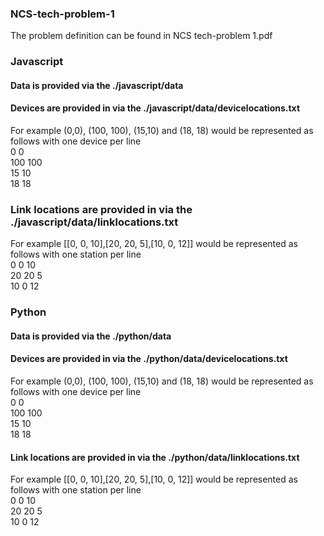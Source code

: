 ### NCS-tech-problem-1
The problem definition can be found in NCS tech-problem 1.pdf

### Javascript
#### Data is provided via the ./javascript/data
#### Devices are provided in via the ./javascript/data/devicelocations.txt
For example (0,0), (100, 100), (15,10) and (18, 18) would be represented as follows with one device per line
<br />
0 0<br />
100 100<br />
15 10<br />
18 18<br />

### Link locations are provided in via the ./javascript/data/linklocations.txt
For example [[0, 0, 10],[20, 20, 5],[10, 0, 12]] would be represented as follows with one station per line
<br />
0 0 10<br />
20 20 5<br />
10 0 12<br />

### Python
#### Data is provided via the ./python/data
#### Devices are provided in via the ./python/data/devicelocations.txt
For example (0,0), (100, 100), (15,10) and (18, 18) would be represented as follows with one device per line
<br />
0 0<br />
100 100<br />
15 10<br />
18 18<br />

#### Link locations are provided in via the ./python/data/linklocations.txt
For example [[0, 0, 10],[20, 20, 5],[10, 0, 12]] would be represented as follows with one station per line
<br />
0 0 10<br />
20 20 5<br />
10 0 12<br />
